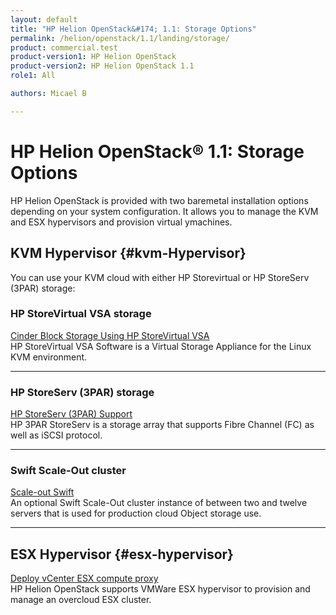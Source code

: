 ```yaml
---
layout: default
title: "HP Helion OpenStack&#174; 1.1: Storage Options"
permalink: /helion/openstack/1.1/landing/storage/
product: commercial.test
product-version1: HP Helion OpenStack
product-version2: HP Helion OpenStack 1.1
role1: All

authors: Micael B

---
```

<!--PUBLISHED-->

<script>

function PageRefresh {
onLoad="window.refresh"
}

PageRefresh();

</script>

<!--
<p style="font-size: small;"> <a href="/helion/openstack/1.1/3rd-party-license-agreements/">&#9664; PREV</a> | <a href="/helion/openstack/1.1/">&#9650; UP</a> | NEXT &#9654; </p>
-->

# HP Helion OpenStack&#174; 1.1: Storage Options

HP Helion OpenStack is provided with two baremetal installation options depending on your system configuration. It allows you to manage the KVM and ESX hypervisors and provision virtual ymachines.

## KVM Hypervisor {#kvm-Hypervisor}

You can use your KVM cloud with either HP Storevirtual or HP StoreServ (3PAR) storage:

###  HP StoreVirtual VSA storage 

[Cinder Block Storage Using HP StoreVirtual VSA](/helion/openstack/1.1/install/vsa/overview/)
<br />HP StoreVirtual VSA Software is a Virtual Storage Appliance for the Linux KVM environment.
<hr />

###  HP StoreServ (3PAR) storage 

[HP StoreServ (3PAR) Support](/helion/openstack/1.1/install/3par/)
<br />HP 3PAR StoreServ is a storage array that supports Fibre Channel (FC) as well as iSCSI protocol.
<hr />

### Swift Scale-Out cluster 

[Scale-out Swift](/helion/openstack/1.1/services/object/overview/scale-out-swift/)
<br />An optional Swift Scale-Out cluster instance of between two and twelve servers that is used for production cloud Object storage use.
<hr />

## ESX Hypervisor {#esx-hypervisor}

[Deploy vCenter ESX compute proxy](/helion/openstack/1.1/install/esx/proxy/)
<br />HP Helion OpenStack supports VMWare ESX hypervisor to provision and manage an overcloud ESX cluster. 
